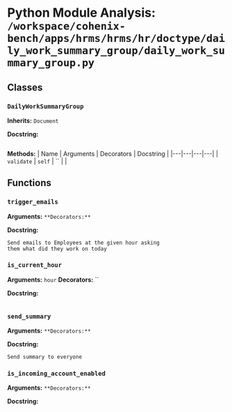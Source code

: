 # Python Module Analysis: `/workspace/cohenix-bench/apps/hrms/hrms/hr/doctype/daily_work_summary_group/daily_work_summary_group.py`

## Classes

### `DailyWorkSummaryGroup`
**Inherits:** `Document`


**Docstring:**
```

```

**Methods:**
| Name | Arguments | Decorators | Docstring |
|---|---|---|---|
| `validate` | `self` | `` |  |





## Functions

### `trigger_emails`
**Arguments:** ``
**Decorators:** ``

**Docstring:**
```
Send emails to Employees at the given hour asking
them what did they work on today
```
### `is_current_hour`
**Arguments:** `hour`
**Decorators:** ``

**Docstring:**
```

```
### `send_summary`
**Arguments:** ``
**Decorators:** ``

**Docstring:**
```
Send summary to everyone
```
### `is_incoming_account_enabled`
**Arguments:** ``
**Decorators:** ``

**Docstring:**
```

```

